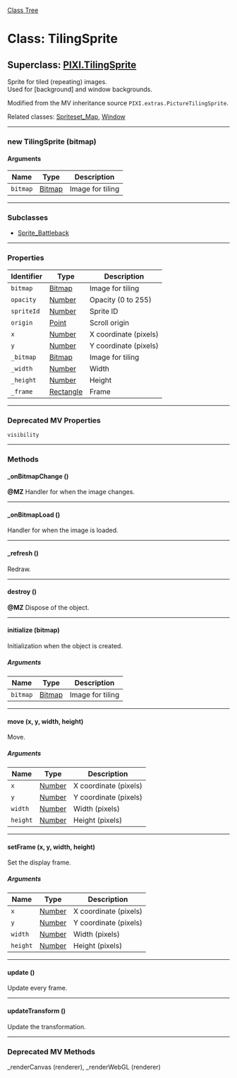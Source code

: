 [Class Tree](index.md)

# Class: TilingSprite

## Superclass: [PIXI.TilingSprite](http://pixijs.download/v5.3.12/docs/PIXI.TilingSprite.html)

Sprite for tiled (repeating) images.<br />
Used for [background] and window backgrounds.

Modified from the MV inheritance source `PIXI.extras.PictureTilingSprite`.

Related classes: [Spriteset_Map](Spriteset_Map.md), [Window](Window.md)

---

### new TilingSprite (bitmap)
#### Arguments

| Name     | Type                 | Description      |
|----------|----------------------|------------------|
| `bitmap` | [Bitmap](Bitmap.md) | Image for tiling  |

---

### Subclasses

* [Sprite_Battleback](Sprite_Battleback.md) 

---

### Properties

| Identifier | Type                 | Description        |
|------------|----------------------|--------------------|
| `bitmap`   | [Bitmap](Bitmap.md) | Image for tiling    |
| `opacity`  | [Number](Number.md)  | Opacity (0 to 255)  |
| `spriteId` | [Number](Number.md)  | Sprite ID           |
| `origin`   | [Point](Point.md)    | Scroll origin       |
| `x`       | [Number](Number.md)  | X coordinate (pixels)|
| `y`       | [Number](Number.md)  | Y coordinate (pixels)|
| `_bitmap`  | [Bitmap](Bitmap.md) | Image for tiling    |
| `_width`   | [Number](Number.md)  | Width               |
| `_height`  | [Number](Number.md)  | Height              |
| `_frame`   | [Rectangle](Rectangle.md) | Frame         |

---

### Deprecated MV Properties
`visibility` 

---

### Methods

#### _onBitmapChange ()
**@MZ** Handler for when the image changes.

---

#### _onBitmapLoad ()
Handler for when the image is loaded.

---

#### _refresh ()
Redraw.

---

#### destroy ()
**@MZ** Dispose of the object.

---

#### initialize (bitmap)
Initialization when the object is created.

##### Arguments

| Name     | Type                 | Description      |
|----------|----------------------|------------------|
| `bitmap` | [Bitmap](Bitmap.md) | Image for tiling  |

---

#### move (x, y, width, height)
Move.

##### Arguments

| Name     | Type                 | Description      |
|----------|----------------------|------------------|
| `x`      | [Number](Number.md)  | X coordinate (pixels) |
| `y`      | [Number](Number.md)  | Y coordinate (pixels) |
| `width`  | [Number](Number.md)  | Width (pixels)   |
| `height` | [Number](Number.md)  | Height (pixels)  |

---

#### setFrame (x, y, width, height)
Set the display frame.

##### Arguments

| Name     | Type                 | Description      |
|----------|----------------------|------------------|
| `x`      | [Number](Number.md)  | X coordinate (pixels) |
| `y`      | [Number](Number.md)  | Y coordinate (pixels) |
| `width`  | [Number](Number.md)  | Width (pixels)   |
| `height` | [Number](Number.md)  | Height (pixels)  |

---

#### update ()
Update every frame.

---

#### updateTransform ()
Update the transformation.

---

### Deprecated MV Methods
_renderCanvas (renderer), _renderWebGL (renderer)
